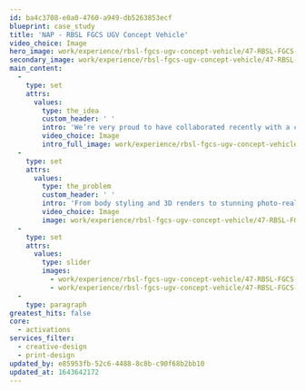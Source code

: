 ```yaml
---
id: ba4c3708-e0a0-4760-a949-db5263853ecf
blueprint: case_study
title: 'NAP - RBSL FGCS UGV Concept Vehicle'
video_choice: Image
hero_image: work/experience/rbsl-fgcs-ugv-concept-vehicle/47-RBSL-FGCS-UGV-Concpt-Vehicle-Full-Image.jpg
secondary_image: work/experience/rbsl-fgcs-ugv-concept-vehicle/47-RBSL-FGCS-UGV-Concpt-Vehicle-Secondary-Image.jpg
main_content:
  -
    type: set
    attrs:
      values:
        type: the_idea
        custom_header: ' '
        intro: 'We’re very proud to have collaborated recently with a consortium of UK technology companies led by RBSL, to develop a new concept for an unmanned ground vehicle for the British Army. '
        video_choice: Image
        intro_full_image: work/experience/rbsl-fgcs-ugv-concept-vehicle/47-RBSL-FGCS-UGV-Concpt-Vehicle-Large-Image-2.jpg
  -
    type: set
    attrs:
      values:
        type: the_problem
        custom_header: ' '
        intro: 'From body styling and 3D renders to stunning photo-realistic visuals, we were able to bring the concept to life, showcasing this cutting-edge innovation in future defence technology.'
        video_choice: Image
        image: work/experience/rbsl-fgcs-ugv-concept-vehicle/47-RBSL-FGCS-UGV-Concpt-Vehicle-Large-Image.jpg
  -
    type: set
    attrs:
      values:
        type: slider
        images:
          - work/experience/rbsl-fgcs-ugv-concept-vehicle/47-RBSL-FGCS-UGV-Concpt-Vehicle-Small-Image-2.jpg
          - work/experience/rbsl-fgcs-ugv-concept-vehicle/47-RBSL-FGCS-UGV-Concpt-Vehicle-Small-Image.jpg
  -
    type: paragraph
greatest_hits: false
core:
  - activations
services_filter:
  - creative-design
  - print-design
updated_by: e85953fb-52c6-4488-8c8b-c90f68b2bb10
updated_at: 1643642172
---
```

